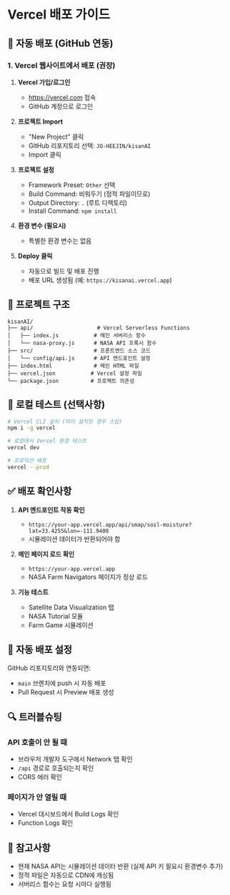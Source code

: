 # Vercel 배포 가이드

## 🚀 자동 배포 (GitHub 연동)

### 1. Vercel 웹사이트에서 배포 (권장)

1. **Vercel 가입/로그인**
   - https://vercel.com 접속
   - GitHub 계정으로 로그인

2. **프로젝트 Import**
   - "New Project" 클릭
   - GitHub 리포지토리 선택: `JO-HEEJIN/kisanAI`
   - Import 클릭

3. **프로젝트 설정**
   - Framework Preset: `Other` 선택
   - Build Command: 비워두기 (정적 파일이므로)
   - Output Directory: `.` (루트 디렉토리)
   - Install Command: `npm install`

4. **환경 변수 (필요시)**
   - 특별한 환경 변수는 없음

5. **Deploy 클릭**
   - 자동으로 빌드 및 배포 진행
   - 배포 URL 생성됨 (예: `https://kisanai.vercel.app`)

## 📁 프로젝트 구조

```
kisanAI/
├── api/                    # Vercel Serverless Functions
│   ├── index.js           # 메인 서버리스 함수
│   └── nasa-proxy.js      # NASA API 프록시 함수
├── src/                   # 프론트엔드 소스 코드
│   └── config/api.js      # API 엔드포인트 설정
├── index.html             # 메인 HTML 파일
├── vercel.json           # Vercel 설정 파일
└── package.json          # 프로젝트 의존성
```

## 🔧 로컬 테스트 (선택사항)

```bash
# Vercel CLI 설치 (이미 설치된 경우 스킵)
npm i -g vercel

# 로컬에서 Vercel 환경 테스트
vercel dev

# 프로덕션 배포
vercel --prod
```

## ✅ 배포 확인사항

1. **API 엔드포인트 작동 확인**
   - `https://your-app.vercel.app/api/smap/soil-moisture?lat=33.4255&lon=-111.9400`
   - 시뮬레이션 데이터가 반환되어야 함

2. **메인 페이지 로드 확인**
   - `https://your-app.vercel.app`
   - NASA Farm Navigators 페이지가 정상 로드

3. **기능 테스트**
   - Satellite Data Visualization 탭
   - NASA Tutorial 모듈
   - Farm Game 시뮬레이션

## 🌟 자동 배포 설정

GitHub 리포지토리와 연동되면:
- `main` 브랜치에 push 시 자동 배포
- Pull Request 시 Preview 배포 생성

## 🔍 트러블슈팅

### API 호출이 안 될 때
- 브라우저 개발자 도구에서 Network 탭 확인
- `/api` 경로로 호출되는지 확인
- CORS 에러 확인

### 페이지가 안 열릴 때
- Vercel 대시보드에서 Build Logs 확인
- Function Logs 확인

## 📝 참고사항

- 현재 NASA API는 시뮬레이션 데이터 반환 (실제 API 키 필요시 환경변수 추가)
- 정적 파일은 자동으로 CDN에 캐싱됨
- 서버리스 함수는 요청 시마다 실행됨